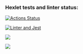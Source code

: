 ### Hexlet tests and linter status:
[![Actions Status](https://github.com/use-lie-die/frontend-project-46/workflows/hexlet-check/badge.svg)](https://github.com/use-lie-die/frontend-project-46/actions)

[![Linter and Jest](https://github.com/use-lie-die/frontend-project-46/actions/workflows/tests.yml/badge.svg)](https://github.com/use-lie-die/frontend-project-46/actions/workflows/tests.yml)

<a href="https://codeclimate.com/github/use-lie-die/frontend-project-46/maintainability"><img src="https://api.codeclimate.com/v1/badges/d73330df7e351f8dde9e/maintainability" /></a>

<a href="https://codeclimate.com/github/use-lie-die/frontend-project-46/test_coverage"><img src="https://api.codeclimate.com/v1/badges/d73330df7e351f8dde9e/test_coverage" /></a>

